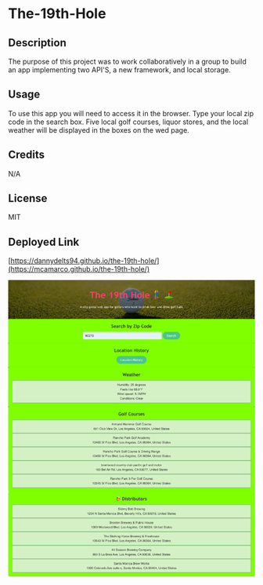 # The-19th-Hole

## Description

The purpose of this project was to work collaboratively in a group to build an app implementing two API'S, a new framework, and local storage.

## Usage

To use this app you will need to access it in the browser. Type your local zip code in the search box. Five local golf courses, liquor stores, and the local weather will be displayed in the boxes on the wed page.

## Credits

N/A

## License

MIT

## Deployed Link

[https://dannydelts94.github.io/the-19th-hole/](https://mcamarco.github.io/the-19th-hole/)

![Screenshot 19th Hole](/assets/screenshot%20pro.png)

